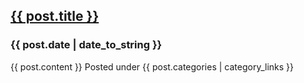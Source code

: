 <div class="post">
	<h2 class="post-title"><a href="{{ post.url }}">{{ post.title }}</a></h2>
	<h3 class="post-date">{{ post.date | date_to_string }}</h3>
	<span>{{ post.content }}</span>
	<span>Posted under {{ post.categories | category_links }}</span>
</div>
